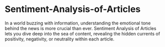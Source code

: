 # Sentiment-Analysis-of-Articles
In a world buzzing with information, understanding the emotional tone behind the news is more crucial than ever. Sentiment Analysis of Articles lets you dive deep into the sea of content, revealing the hidden currents of positivity, negativity, or neutrality within each article.
